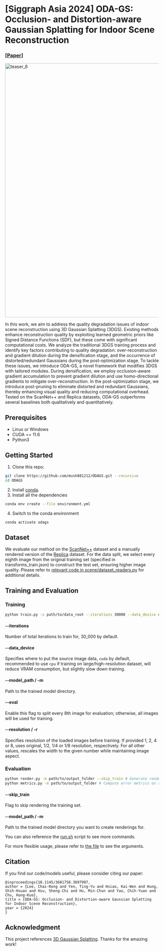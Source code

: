 # [Siggraph Asia 2024] ODA-GS: Occlusion- and Distortion-aware Gaussian Splatting for Indoor Scene Reconstruction

### [[Paper](https://dl.acm.org/doi/abs/10.1145/3681758.3697997)]

<img width="2662" height="831" alt="teaser_6" src="https://github.com/user-attachments/assets/9c9de5d1-5e2c-45be-9f95-72bb186a2259" />

In this work, we aim to address the quality degradation issues of indoor scene reconstruction using 3D Gaussian Splatting (3DGS). Existing methods enhance reconstruction quality by exploiting learned geometric priors like Signed Distance Functions (SDF), but these come with significant computational costs. We analyze the traditional 3DGS training process and identify key factors contributing to quality degradation: over-reconstruction and gradient dilution during the densification stage, and the occurrence of distorted/redundant Gaussians during the post-optimization stage. To tackle these issues, we introduce ODA-GS, a novel framework that modifies 3DGS with tailored modules. During densification, we employ occlusion-aware gradient accumulation to prevent gradient dilution and use homo-directional gradients to mitigate over-reconstruction. In the post-optimization stage, we introduce post-pruning to eliminate distorted and redundant Gaussians, thereby enhancing visual quality and reducing computational overhead. Tested on the ScanNet++ and Replica datasets, ODA-GS outperforms several baselines both qualitatively and quantitatively.

## Prerequisites
* Linux or Windows
* CUDA == 11.6
* Python3

## Getting Started
1. Clone this repo:
```sh
git clone https://github.com/mush881212/ODAGS.git --recursive
cd ODAGS
```
2. Install [conda](https://www.anaconda.com/).
3. Install all the dependencies
```sh
conda env create --file environment.yml
```
4. Switch to the conda environment
```sh
conda activate odags
```
## Dataset
We evaluate our method on the [ScanNet++](https://kaldir.vc.in.tum.de/scannetpp/) dataset and a manually rendered version of the [Replica](https://github.com/facebookresearch/Replica-Dataset) dataset. For the data split, we select every eighth image from the original training set (specified in transforms_train.json) to construct the test set, ensuring higher image quality. Please refer to [relevant code in scene/dataset_readers.py](scene/dataset_readers.py#L225) for additional details.

## Training and Evaluation
### Training
```sh
python train.py -s path/to/data_root --iterations 30000 --data_device cpu --model_path path/to/output_folder --eval -r 1
```
#### --iterations
Number of total iterations to train for, 30_000 by default.
#### --data_device
Specifies where to put the source image data, ```cuda``` by default, recommended to use ```cpu``` if training on large/high-resolution dataset, will reduce VRAM consumption, but slightly slow down training.
#### --model_path / -m
Path to the trained model directory.
#### --eval
Enable this flag to split every 8th image for evaluation; otherwise, all images will be used for training.
#### --resolution / -r
Specifies resolution of the loaded images before training. If provided 1, 2, 4 or 8, uses original, 1/2, 1/4 or 1/8 resolution, respectively. For all other values, rescales the width to the given number while maintaining image aspect.

### Evaluation
```sh
python render.py -m path/to/output_folder --skip_train # Generate renderings
python metrics.py -m path/to/output_folder # Compute error metrics on renderings
```
#### --skip_train
Flag to skip rendering the training set.
#### --model_path / -m
Path to the trained model directory you want to create renderings for.

You can also reference the [run.sh](run.sh) script to see more commands.

For more flexible usage, please refer to [the file](arguments/__init__.py) to see the arguments.

## Citation
If you find our code/models useful, please consider citing our paper:
```
@inproceedings{10.1145/3681758.3697997,
author = {Lee, Chai-Rong and Yen, Ting-Yu and Hsiao, Kai-Wen and Hung, Shih-Hsuan and Hsu, Sheng-Chi and Hu, Min-Chun and Yao, Chih-Yuan and Chu, Hung-Kuo},
title = {ODA-GS: Occlusion- and Distortion-aware Gaussian Splatting for Indoor Scene Reconstruction},
year = {2024}
}
```

## Acknowledgment
This project references [3D Gaussian Splatting](https://github.com/graphdeco-inria/gaussian-splatting). Thanks for the amazing work!

